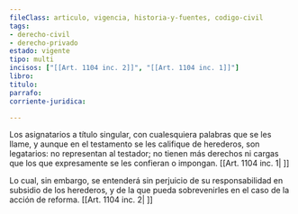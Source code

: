 ```yaml
---
fileClass: articulo, vigencia, historia-y-fuentes, codigo-civil
tags:
- derecho-civil
- derecho-privado
estado: vigente
tipo: multi
incisos: ["[[Art. 1104 inc. 2]]", "[[Art. 1104 inc. 1]]"]
libro:
titulo:
parrafo:
corriente-juridica:

---
```

Los asignatarios a título singular, con cualesquiera palabras que se les llame, y aunque en el testamento se les califique de herederos, son legatarios: no representan al testador; no tienen más derechos ni cargas que los que expresamente se les confieran o impongan. [[Art. 1104 inc. 1| ]]

Lo cual, sin embargo, se entenderá sin perjuicio de su responsabilidad en subsidio de los herederos, y de la que pueda sobrevenirles en el caso de la acción de reforma. [[Art. 1104 inc. 2| ]]